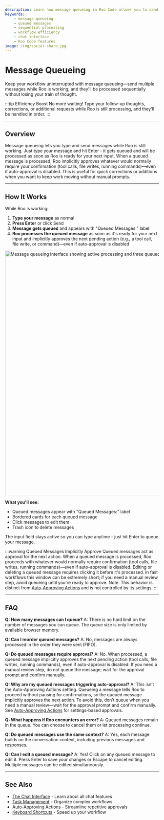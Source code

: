 ```yaml
---
description: Learn how message queueing in Roo Code allows you to send multiple messages while the AI is working, with messages being processed sequentially for uninterrupted workflow.
keywords:
    - message queueing
    - queued messages
    - sequential processing
    - workflow efficiency
    - chat interface
    - Roo Code features
image: /img/social-share.jpg
---
```


# Message Queueing

Keep your workflow uninterrupted with message queueing—send multiple messages while Roo is working, and they'll be processed sequentially without losing your train of thought.

:::tip Efficiency Boost
No more waiting! Type your follow-up thoughts, corrections, or additional requests while Roo is still processing, and they'll be handled in order.
:::

---

## Overview

Message queueing lets you type and send messages while Roo is still working. Just type your message and hit Enter - it gets queued and will be processed as soon as Roo is ready for your next input. When a queued message is processed, Roo implicitly approves whatever would normally require your confirmation (tool calls, file writes, running commands)—even if auto-approval is disabled. This is useful for quick corrections or additions when you want to keep work moving without manual prompts.

---

## How It Works

While Roo is working:

1. **Type your message** as normal
2. **Press Enter** or click Send
3. **Message gets queued** and appears with "Queued Messages:" label
4. **Roo processes the queued message** as soon as it's ready for your next input and implicitly approves the next pending action (e.g., a tool call, file write, or command)—even if auto-approval is disabled

<img src="/img/message-queueing/message-queueing.png" alt="Message queueing interface showing active processing and three queued messages" width="800" />

**What you'll see:**

- Queued messages appear with "Queued Messages:" label
- Bordered cards for each queued message
- Click messages to edit them
- Trash icon to delete messages

The input field stays active so you can type anytime - just hit Enter to queue your message.

:::warning Queued Messages Implicitly Approve
Queued messages act as approval for the next action. When a queued message is processed, Roo proceeds with whatever would normally require confirmation (tool calls, file writes, running commands)—even if auto-approval is disabled.
Editing or deleting a queued message requires clicking it before it's processed. In fast workflows this window can be extremely short; if you need a manual review step, avoid queueing until you're ready to approve.
Note: This behavior is distinct from [Auto-Approving Actions](/features/auto-approving-actions) and is not controlled by its settings.
:::

---

## FAQ

**Q: How many messages can I queue?**
A: There is no hard limit on the number of messages you can queue. The queue size is only limited by available browser memory.

**Q: Can I reorder queued messages?**
A: No, messages are always processed in the order they were sent (FIFO).

**Q: Do queued messages require approval?**
A: No. When processed, a queued message implicitly approves the next pending action (tool calls, file writes, running commands), even if auto-approval is disabled. If you need a manual review step, do not queue the message; wait for the approval prompt and confirm manually.

**Q: Why are my queued messages triggering auto-approval?**
A: This isn’t the Auto-Approving Actions setting. Queueing a message tells Roo to proceed without pausing for confirmations, so the queued message implicitly approves the next action. To avoid this, don’t queue when you need a manual review—wait for the approval prompt and confirm manually. See [Auto-Approving Actions](/features/auto-approving-actions) for settings-based approvals.

**Q: What happens if Roo encounters an error?**
A: Queued messages remain in the queue. You can choose to cancel them or let processing continue.

**Q: Do queued messages use the same context?**
A: Yes, each message builds on the conversation context, including previous messages and responses.

**Q: Can I edit a queued message?**
A: Yes! Click on any queued message to edit it. Press Enter to save your changes or Escape to cancel editing. Multiple messages can be edited simultaneously.

---

## See Also

- [The Chat Interface](/basic-usage/the-chat-interface) - Learn about all chat features
- [Task Management](/features/task-todo-list) - Organize complex workflows
- [Auto-Approving Actions](/features/auto-approving-actions) - Streamline repetitive approvals
- [Keyboard Shortcuts](/features/keyboard-shortcuts) - Speed up your workflow
